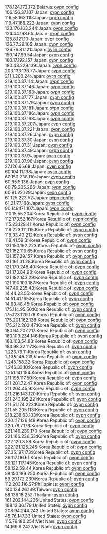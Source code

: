 178.124.172.172:Belarus: [ovpn config](vpn/178_124_172_172.ovpn)  
106.156.37.107:Japan: [ovpn config](vpn/106_156_37_107.ovpn)  
116.58.163.110:Japan: [ovpn config](vpn/116_58_163_110.ovpn)  
119.47.186.222:Japan: [ovpn config](vpn/119_47_186_222.ovpn)  
123.176.163.244:Japan: [ovpn config](vpn/123_176_163_244.ovpn)  
124.44.198.65:Japan: [ovpn config](vpn/124_44_198_65.ovpn)  
125.8.121.10:Japan: [ovpn config](vpn/125_8_121_10.ovpn)  
126.77.29.105:Japan: [ovpn config](vpn/126_77_29_105.ovpn)  
126.79.81.121:Japan: [ovpn config](vpn/126_79_81_121.ovpn)  
150.147.99.54:Japan: [ovpn config](vpn/150_147_99_54.ovpn)  
180.17.192.157:Japan: [ovpn config](vpn/180_17_192_157.ovpn)  
180.43.229.139:Japan: [ovpn config](vpn/180_43_229_139.ovpn)  
203.133.136.77:Japan: [ovpn config](vpn/203_133_136_77.ovpn)  
211.1.200.24:Japan: [ovpn config](vpn/211_1_200_24.ovpn)  
219.100.37.114:Japan: [ovpn config](vpn/219_100_37_114.ovpn)  
219.100.37.146:Japan: [ovpn config](vpn/219_100_37_146.ovpn)  
219.100.37.163:Japan: [ovpn config](vpn/219_100_37_163.ovpn)  
219.100.37.177:Japan: [ovpn config](vpn/219_100_37_177.ovpn)  
219.100.37.179:Japan: [ovpn config](vpn/219_100_37_179.ovpn)  
219.100.37.181:Japan: [ovpn config](vpn/219_100_37_181.ovpn)  
219.100.37.186:Japan: [ovpn config](vpn/219_100_37_186.ovpn)  
219.100.37.198:Japan: [ovpn config](vpn/219_100_37_198.ovpn)  
219.100.37.207:Japan: [ovpn config](vpn/219_100_37_207.ovpn)  
219.100.37.221:Japan: [ovpn config](vpn/219_100_37_221.ovpn)  
219.100.37.26:Japan: [ovpn config](vpn/219_100_37_26.ovpn)  
219.100.37.30:Japan: [ovpn config](vpn/219_100_37_30.ovpn)  
219.100.37.31:Japan: [ovpn config](vpn/219_100_37_31.ovpn)  
219.100.37.49:Japan: [ovpn config](vpn/219_100_37_49.ovpn)  
219.100.37.9:Japan: [ovpn config](vpn/219_100_37_9.ovpn)  
219.100.37.98:Japan: [ovpn config](vpn/219_100_37_98.ovpn)  
27.126.65.68:Japan: [ovpn config](vpn/27_126_65_68.ovpn)  
60.104.11.138:Japan: [ovpn config](vpn/60_104_11_138.ovpn)  
60.150.238.110:Japan: [ovpn config](vpn/60_150_238_110.ovpn)  
60.65.5.136:Japan: [ovpn config](vpn/60_65_5_136.ovpn)  
60.79.205.206:Japan: [ovpn config](vpn/60_79_205_206.ovpn)  
60.91.22.129:Japan: [ovpn config](vpn/60_91_22_129.ovpn)  
61.125.223.52:Japan: [ovpn config](vpn/61_125_223_52.ovpn)  
61.21.77.168:Japan: [ovpn config](vpn/61_21_77_168.ovpn)  
90.149.171.107:Japan: [ovpn config](vpn/90_149_171_107.ovpn)  
110.15.55.204:Korea Republic of: [ovpn config](vpn/110_15_55_204.ovpn)  
112.173.52.167:Korea Republic of: [ovpn config](vpn/112_173_52_167.ovpn)  
115.23.129.41:Korea Republic of: [ovpn config](vpn/115_23_129_41.ovpn)  
118.223.111.115:Korea Republic of: [ovpn config](vpn/118_223_111_115.ovpn)  
118.33.43.212:Korea Republic of: [ovpn config](vpn/118_33_43_212.ovpn)  
118.41.59.3:Korea Republic of: [ovpn config](vpn/118_41_59_3.ovpn)  
121.150.192.223:Korea Republic of: [ovpn config](vpn/121_150_192_223.ovpn)  
121.152.119.65:Korea Republic of: [ovpn config](vpn/121_152_119_65.ovpn)  
121.157.29.157:Korea Republic of: [ovpn config](vpn/121_157_29_157.ovpn)  
121.161.31.28:Korea Republic of: [ovpn config](vpn/121_161_31_28.ovpn)  
121.170.248.40:Korea Republic of: [ovpn config](vpn/121_170_248_40.ovpn)  
121.173.84.98:Korea Republic of: [ovpn config](vpn/121_173_84_98.ovpn)  
121.182.143.29:Korea Republic of: [ovpn config](vpn/121_182_143_29.ovpn)  
121.190.103.187:Korea Republic of: [ovpn config](vpn/121_190_103_187.ovpn)  
147.46.235.43:Korea Republic of: [ovpn config](vpn/147_46_235_43.ovpn)  
14.44.23.55:Korea Republic of: [ovpn config](vpn/14_44_23_55.ovpn)  
14.51.41.165:Korea Republic of: [ovpn config](vpn/14_51_41_165.ovpn)  
14.63.48.45:Korea Republic of: [ovpn config](vpn/14_63_48_45.ovpn)  
175.114.95.50:Korea Republic of: [ovpn config](vpn/175_114_95_50.ovpn)  
175.123.120.179:Korea Republic of: [ovpn config](vpn/175_123_120_179.ovpn)  
175.201.162.138:Korea Republic of: [ovpn config](vpn/175_201_162_138.ovpn)  
175.212.203.47:Korea Republic of: [ovpn config](vpn/175_212_203_47.ovpn)  
180.64.207.217:Korea Republic of: [ovpn config](vpn/180_64_207_217.ovpn)  
183.103.234.146:Korea Republic of: [ovpn config](vpn/183_103_234_146.ovpn)  
183.103.54.83:Korea Republic of: [ovpn config](vpn/183_103_54_83.ovpn)  
183.98.32.117:Korea Republic of: [ovpn config](vpn/183_98_32_117.ovpn)  
1.223.79.11:Korea Republic of: [ovpn config](vpn/1_223_79_11.ovpn)  
1.238.149.215:Korea Republic of: [ovpn config](vpn/1_238_149_215.ovpn)  
1.245.158.32:Korea Republic of: [ovpn config](vpn/1_245_158_32.ovpn)  
1.246.33.10:Korea Republic of: [ovpn config](vpn/1_246_33_10.ovpn)  
1.251.141.154:Korea Republic of: [ovpn config](vpn/1_251_141_154.ovpn)  
211.195.117.50:Korea Republic of: [ovpn config](vpn/211_195_117_50.ovpn)  
211.201.72.47:Korea Republic of: [ovpn config](vpn/211_201_72_47.ovpn)  
211.204.45.9:Korea Republic of: [ovpn config](vpn/211_204_45_9.ovpn)  
211.216.143.120:Korea Republic of: [ovpn config](vpn/211_216_143_120.ovpn)  
211.243.195.221:Korea Republic of: [ovpn config](vpn/211_243_195_221.ovpn)  
211.51.174.223:Korea Republic of: [ovpn config](vpn/211_51_174_223.ovpn)  
211.55.205.113:Korea Republic of: [ovpn config](vpn/211_55_205_113.ovpn)  
218.238.63.103:Korea Republic of: [ovpn config](vpn/218_238_63_103.ovpn)  
220.117.126.149:Korea Republic of: [ovpn config](vpn/220_117_126_149.ovpn)  
220.78.7.173:Korea Republic of: [ovpn config](vpn/220_78_7_173.ovpn)  
221.146.239.170:Korea Republic of: [ovpn config](vpn/221_146_239_170.ovpn)  
221.166.236.53:Korea Republic of: [ovpn config](vpn/221_166_236_53.ovpn)  
222.120.3.58:Korea Republic of: [ovpn config](vpn/222_120_3_58.ovpn)  
222.121.125.245:Korea Republic of: [ovpn config](vpn/222_121_125_245.ovpn)  
27.35.197.173:Korea Republic of: [ovpn config](vpn/27_35_197_173.ovpn)  
39.117.116.61:Korea Republic of: [ovpn config](vpn/39_117_116_61.ovpn)  
39.121.117.145:Korea Republic of: [ovpn config](vpn/39_121_117_145.ovpn)  
58.122.59.44:Korea Republic of: [ovpn config](vpn/58_122_59_44.ovpn)  
58.150.189.250:Korea Republic of: [ovpn config](vpn/58_150_189_250.ovpn)  
59.29.172.239:Korea Republic of: [ovpn config](vpn/59_29_172_239.ovpn)  
112.203.116.97:Philippines: [ovpn config](vpn/112_203_116_97.ovpn)  
140.134.26.139:Taiwan: [ovpn config](vpn/140_134_26_139.ovpn)  
58.136.18.252:Thailand: [ovpn config](vpn/58_136_18_252.ovpn)  
161.202.144.236:United States: [ovpn config](vpn/161_202_144_236.ovpn)  
198.13.36.179:United States: [ovpn config](vpn/198_13_36_179.ovpn)  
208.94.244.242:United States: [ovpn config](vpn/208_94_244_242.ovpn)  
45.76.147.33:United States: [ovpn config](vpn/45_76_147_33.ovpn)  
115.76.180.254:Viet Nam: [ovpn config](vpn/115_76_180_254.ovpn)  
14.169.9.242:Viet Nam: [ovpn config](vpn/14_169_9_242.ovpn)  
